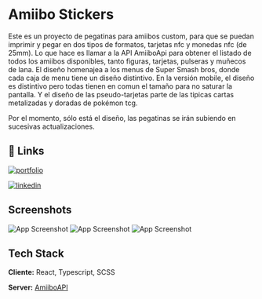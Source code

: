 # Amiibo Stickers

Este es un proyecto de pegatinas para amiibos custom, para que se puedan imprimir y pegar en dos tipos de formatos, tarjetas nfc y monedas nfc (de 25mm). Lo que hace es llamar a la API AmiiboApi para obtener el listado de todos los amiibos disponibles, tanto figuras, tarjetas, pulseras y muñecos de lana.
El diseño homenajea a los menus de Super Smash bros, donde cada caja de menu tiene un diseño distintivo. En la versión mobile, el diseño es distintivo pero todas tienen en comun el tamaño para no saturar la pantalla.
Y el diseño de las pseudo-tarjetas parte de las tipicas cartas metalizadas y doradas de pokémon tcg.

Por el momento, sólo está el diseño, las pegatinas se irán subiendo en sucesivas actualizaciones.

## 🔗 Links

[![portfolio](https://img.shields.io/badge/my_portfolio-000?style=for-the-badge&logo=ko-fi&logoColor=white)](https://github.com/JGARCIAPAS)

[![linkedin](https://img.shields.io/badge/linkedin-0A66C2?style=for-the-badge&logo=linkedin&logoColor=white)](www.linkedin.com/in/jorge-g-73712781)

## Screenshots

![App Screenshot](https://jgarciapas.github.io/amiibo/img/screenshots/02.png)
![App Screenshot](https://jgarciapas.github.io/amiibo/img/screenshots/01.png)
![App Screenshot](https://jgarciapas.github.io/amiibo/img/screenshots/03.png)

## Tech Stack

**Cliente:** React, Typescript, SCSS

**Server:** [AmiiboAPI](https://amiiboapi.com/)
